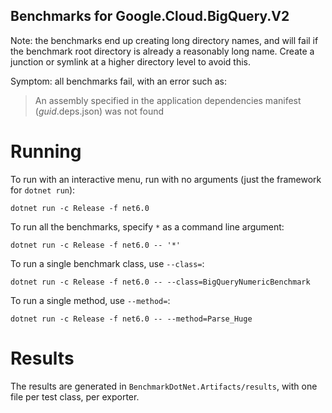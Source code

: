 Benchmarks for Google.Cloud.BigQuery.V2
---

Note: the benchmarks end up creating long directory names, and will
fail if the benchmark root directory is already a reasonably long
name. Create a junction or symlink at a higher directory level to
avoid this.

Symptom: all benchmarks fail, with an error such as:

> An assembly specified in the application dependencies manifest (*guid*.deps.json) was not found

Running
===

To run with an interactive menu, run with no arguments (just the
framework for `dotnet run`):

```text
dotnet run -c Release -f net6.0
```

To run all the benchmarks, specify `*` as a command line argument:

```text
dotnet run -c Release -f net6.0 -- '*'
```

To run a single benchmark class, use `--class=`:

```text
dotnet run -c Release -f net6.0 -- --class=BigQueryNumericBenchmark
```

To run a single method, use `--method=`:

```text
dotnet run -c Release -f net6.0 -- --method=Parse_Huge
```

Results
===

The results are generated in `BenchmarkDotNet.Artifacts/results`,
with one file per test class, per exporter.
